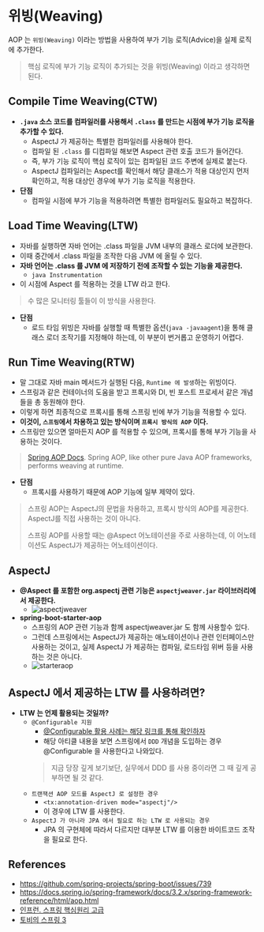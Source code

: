 # 위빙(Weaving)

AOP 는 `위빙(Weaving)` 이라는 방법을 사용하여 부가 기능 로직(Advice)을 실제 로직에 추가한다.

> 핵심 로직에 부가 기능 로직이 추가되는 것을 위빙(Weaving) 이라고 생각하면 된다.

## Compile Time Weaving(CTW)

- __`.java` 소스 코드를 컴파일러를 사용해서 `.class` 를 만드는 시점에 부가 기능 로직을 추가할 수 있다.__
  - AspectJ 가 제공하는 특별한 컴파일러를 사용해야 한다.
  - 컴파일 된 `.class` 를 디컴파일 해보면 Aspect 관련 호출 코드가 들어간다.
  - 즉, 부가 기능 로직이 핵심 로직이 있는 컴파일된 코드 주변에 실제로 붙는다. 
  - AspectJ 컴파일러는 Aspect를 확인해서 해당 클래스가 적용 대상인지 먼저 확인하고, 적용 대상인 경우에 부가 기능 로직을 적용한다.
- __단점__
  - 컴파일 시점에 부가 기능을 적용하려면 특별한 컴파일러도 필요하고 복잡하다.

## Load Time Weaving(LTW)

- 자바를 실행하면 자바 언어는 .class 파일을 JVM 내부의 클래스 로더에 보관한다.
- 이때 중간에서 .class 파일을 조작한 다음 JVM 에 올릴 수 있다.
- __자바 언어는 .class 를 JVM 에 저장하기 전에 조작할 수 있는 기능을 제공한다.__
  - `java Instrumentation`
- 이 시점에 Aspect 를 적용하는 것을 LTW 라고 한다.

> 수 많은 모니터링 툴들이 이 방식을 사용한다.

- __단점__
  - 로드 타임 위빙은 자바를 실행할 때 특별한 옵션(`java -javaagent`)을 통해 클래스 로더 조작기를 지정해야 하는데, 이 부분이 번거롭고 운영하기 어렵다.

## Run Time Weaving(RTW)

- 말 그대로 자바 main 메서드가 실행된 다음, `Runtime 에 발생`하는 위빙이다.
- 스프링과 같은 컨테이너의 도움을 받고 프록시와 DI, 빈 포스트 프로세서 같은 개념들을 총 동원해야 한다.
- 이렇게 하면 최종적으로 프록시를 통해 스프링 빈에 부가 기능을 적용할 수 있다.
- __이것이, `스프링`에서 차용하고 있는 방식이며 `프록시 방식의 AOP` 이다.__
- 스프링만 있으면 얼마든지 AOP 를 적용할 수 있으며, 프록시를 통해 부가 기능을 사용하는 것이다.

> [Spring AOP Docs](https://docs.spring.io/spring-framework/docs/3.2.x/spring-framework-reference/html/aop.html#aop-introduction-defn). Spring AOP, like other pure Java AOP frameworks, performs weaving at runtime.

- __단점__
  - 프록시를 사용하기 때문에 AOP 기능에 일부 제약이 있다.

> 스프링 AOP는 AspectJ의 문법을 차용하고, 프록시 방식의 AOP를 제공한다. AspectJ를 직접 사용하는 것이 아니다.
> 
> 스프링 AOP를 사용할 때는 @Aspect 어노테이션을 주로 사용하는데, 이 어노테이션도 AspectJ가 제공하는 어노테이션이다.

## AspectJ

- __@Aspect 를 포함한 org.aspectj 관련 기능은 `aspectjweaver.jar` 라이브러리에서 제공한다.__
  - ![aspectjweaver](https://user-images.githubusercontent.com/47518272/156456214-c77672c2-c870-4c0c-85a1-65e91a457524.png)
- __spring-boot-starter-aop__
  - 스프링의 AOP 관련 기능과 함께 aspectjweaver.jar 도 함께 사용할수 있다.
  - 그런데 스프링에서는 AspectJ가 제공하는 애노테이션이나 관련 인터페이스만 사용하는 것이고, 실제 AspectJ 가 제공하는 컴파일, 로드타임 위버 등을 사용하는 것은 아니다.
  - ![starteraop](https://user-images.githubusercontent.com/47518272/156457054-e392e0ea-ca48-4183-9e9a-0d4bbd4983c6.png)

## AspectJ 에서 제공하는 LTW 를 사용하려면?

- __LTW 는 언제 활용되는 것일까?__
  - `@Configurable 지원`
    - [@Configurable 활용 사례는 해당 링크를 통해 확인하자](https://dhsim86.github.io/web/2019/05/21/spring_@configurable-post.html)
    - 해당 아티클 내용을 보면 스프링에서 `DDD` 개념을 도입하는 경우 @Configurable 을 사용한다고 나와있다. 
    > 지금 당장 깊게 보기보단, 실무에서 DDD 를 사용 중이라면 그 때 깊게 공부하면 될 것 같다.
  - `트랜잭션 AOP 모드를 AspectJ 로 설정한 경우`
    - `<tx:annotation-driven mode="aspectj"/>`
    - 이 경우에 LTW 를 사용한다.
  - `AspectJ 가 아니라 JPA 에서 필요로 하는 LTW 로 사용되는 경우`
    - JPA 의 구현체에 따라서 다르지만 대부분 LTW 를 이용한 바이트코드 조작을 필요로 한다.


## References 

- https://github.com/spring-projects/spring-boot/issues/739
- https://docs.spring.io/spring-framework/docs/3.2.x/spring-framework-reference/html/aop.html
- [인프런. 스프링 핵심원리 고급](https://www.inflearn.com/course/%EC%8A%A4%ED%94%84%EB%A7%81-%ED%95%B5%EC%8B%AC-%EC%9B%90%EB%A6%AC-%EA%B3%A0%EA%B8%89%ED%8E%B8/dashboard)
- [토비의 스프링 3](#)
